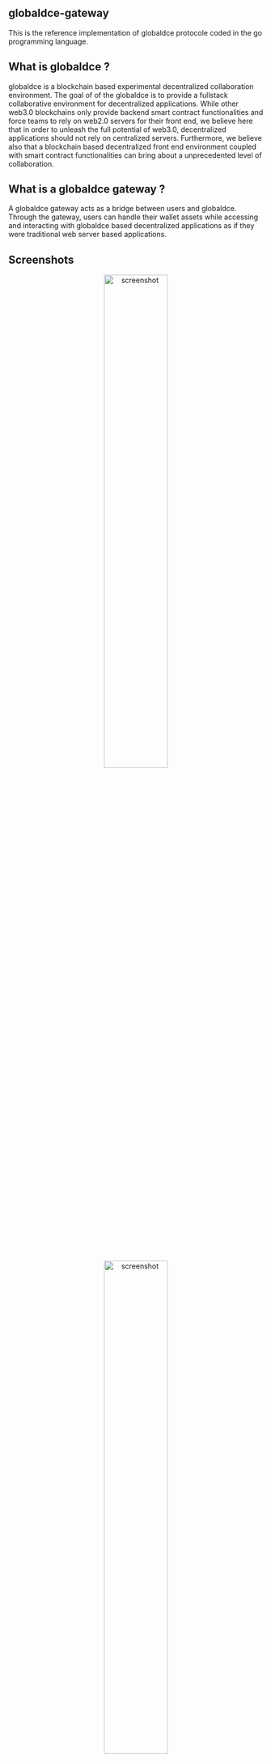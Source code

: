 ## globaldce-gateway
This is the reference implementation of globaldce protocole coded in the go programming language.

## What is globaldce ?
globaldce is a blockchain based experimental decentralized collaboration environment. The goal of of the globaldce is to provide a fullstack collaborative environment for decentralized applications. While other web3.0 blockchains only provide backend smart contract functionalities and force teams to rely on web2.0 servers for their front end, we believe here that in order to unleash the full potential of web3.0, decentralized applications should not rely on centralized servers. Furthermore, we believe also that a blockchain based decentralized front end environment coupled with smart contract functionalities can bring about a unprecedented level of collaboration.

## What is a globaldce gateway ?
A globaldce gateway acts as a bridge between users and globaldce. Through the gateway, users can handle their wallet assets while accessing and interacting with globaldce based decentralized applications as if they were traditional web server based applications.

## Screenshots

<p align="center">
  <img src="https://github.com/globaldce/globaldce-gateway/blob/main/screenshot1.jpg" width="50%" alt="screenshot">
  <img src="https://github.com/globaldce/globaldce-gateway/blob/main/screenshot2.jpg" width="50%" alt="screenshot">
</p>

## Getting started
We recommend that new users get started using the compressed executable binaries that can be found in releases section:
https://github.com/globaldce/globaldce-gateway/releases

Just download the compressed release prepared for your operating system, decompress it and run the globaldce-gateway executable file.

## Current Status
+ Tested on Go 1.5
+ Tested on Windows, Linux and MacOSX

## How to compile from source
1. If you have not already done so, install Go (at least version 1.12)
2. As this code includes a graphical user interface, you will need to install a C compiler (to handle graphics drivers) and graphics drivers. More information on how to do this, depending on your operating system, can be found here:
https://developer.fyne.io/started/
3. Use the following commands to download, and build this source code: 
```bash
git clone https://github.com/globaldce/globaldce-gateway
cd globaldce-gateway
go build -o globaldce-gateway
```

## Usage
This code includes a graphical user interface (gui) and a command line interface (cli). 

In order to run the graphical user interface just run the node as follow:
```bash
globaldce-gateway
```

This cli already offers some of the project features. To get the available commands run as follow:
```bash
globaldce-gateway -help
```

## Contributing
Bug reports and bug fixes are welcome.

## Licence
This project is an open source free software; you can redistribute it and/or modify it under the terms of the MIT license.
See [LICENSE](https://github.com/globaldce/globaldce-gateway/blob/main/LICENSE) for details. 
